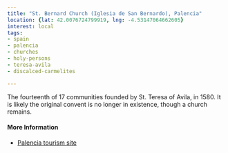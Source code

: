 ```yaml
---
title: "St. Bernard Church (Iglesia de San Bernardo), Palencia"
location: {lat: 42.0076724799919, lng: -4.53147064662605}
interest: local
tags:
- spain
- palencia
- churches
- holy-persons
- teresa-avila
- discalced-carmelites

---
```



The fourteenth of 17 communities founded by St. Teresa of Avila, in 1580.  It is likely the original convent is no longer in existence, though a church remains.

#### More Information

* [Palencia tourism site](https://turismo.aytopalencia.es/en/poi/church-san-bernardo)





